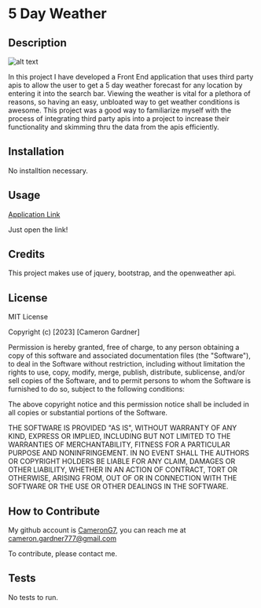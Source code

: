 
# 5 Day Weather
  

## Description

![alt text](https://img.shields.io/badge/License-MIT-blue )

In this project I have developed a Front End application that uses third party apis to allow the user to get a 5 day weather forecast for 
any location by entering it into the search bar. Viewing the weather is vital for a plethora of reasons, so having an easy, unbloated way to 
get weather conditions is awesome. This project was a good way to familiarize myself with the process of integrating third party apis into a 
project to increase their functionality and skimming thru the data from the apis efficiently. 



## Installation

No installtion necessary.

## Usage

[Application Link](https://camerong7.github.io/5_day_weather_module6/)

Just open the link!

## Credits

This project makes use of jquery, bootstrap, and the openweather api.

## License



MIT License

Copyright (c) [2023] [Cameron Gardner]

Permission is hereby granted, free of charge, to any person obtaining a copy
of this software and associated documentation files (the "Software"), to deal
in the Software without restriction, including without limitation the rights
to use, copy, modify, merge, publish, distribute, sublicense, and/or sell
copies of the Software, and to permit persons to whom the Software is
furnished to do so, subject to the following conditions:

The above copyright notice and this permission notice shall be included in all
copies or substantial portions of the Software.

THE SOFTWARE IS PROVIDED "AS IS", WITHOUT WARRANTY OF ANY KIND, EXPRESS OR
IMPLIED, INCLUDING BUT NOT LIMITED TO THE WARRANTIES OF MERCHANTABILITY,
FITNESS FOR A PARTICULAR PURPOSE AND NONINFRINGEMENT. IN NO EVENT SHALL THE
AUTHORS OR COPYRIGHT HOLDERS BE LIABLE FOR ANY CLAIM, DAMAGES OR OTHER
LIABILITY, WHETHER IN AN ACTION OF CONTRACT, TORT OR OTHERWISE, ARISING FROM,
OUT OF OR IN CONNECTION WITH THE SOFTWARE OR THE USE OR OTHER DEALINGS IN THE
SOFTWARE.

## How to Contribute

My github account is [CameronG7](https://github.com/CameronG7/),  you can reach me at cameron.gardner777@gmail.com

To contribute, please contact me.

## Tests

No tests to run.

